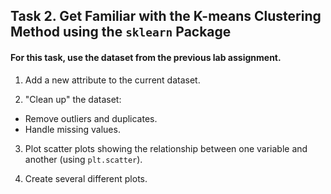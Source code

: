 ## Task 2. Get Familiar with the K-means Clustering Method using the `sklearn` Package

#### For this task, use the dataset from the previous lab assignment.

1. Add a new attribute to the current dataset.

2. "Clean up" the dataset:
* Remove outliers and duplicates.
* Handle missing values.

3. Plot scatter plots showing the relationship between one variable and another (using `plt.scatter`).

4. Create several different plots.